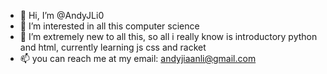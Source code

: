 - 👋 Hi, I’m @AndyJLi0
- 👀 I’m interested in all this computer science
- 🌱 I’m extremely new to all this, so all i really know is introductory python and html, currently learning js css and racket
- 📫 you can reach me at my email: andyjiaanli@gmail.com

<!---
AndyJLi0/AndyJLi0 is a ✨ special ✨ repository because its `README.md` (this file) appears on your GitHub profile.
You can click the Preview link to take a look at your changes.
--->
